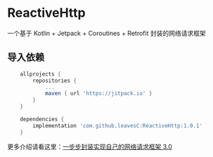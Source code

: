 # ReactiveHttp

一个基于 Kotlin + Jetpack + Coroutines + Retrofit 封装的网络请求框架

## 导入依赖

```groovy
	allprojects {
		repositories {
			...
			maven { url 'https://jitpack.io' }
		}
	}

	dependencies {
		implementation 'com.github.leavesC:ReactiveHttp:1.0.1'
	}
```

更多介绍请看这里：[一步步封装实现自己的网络请求框架 3.0](https://juejin.cn/post/6932650811642085389)
